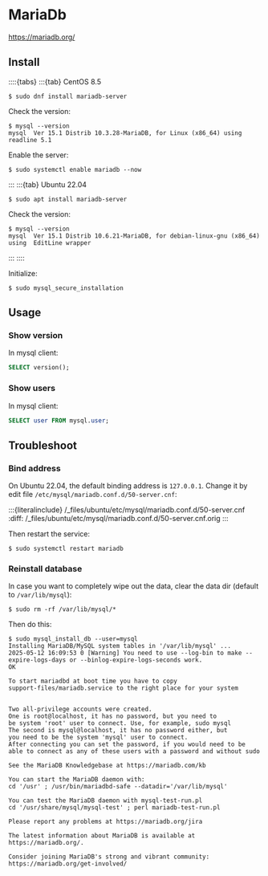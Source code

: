 # MariaDb

<https://mariadb.org/>

## Install

::::{tabs}
:::{tab} CentOS 8.5

```console
$ sudo dnf install mariadb-server
```

Check the version:

```console
$ mysql --version
mysql  Ver 15.1 Distrib 10.3.28-MariaDB, for Linux (x86_64) using readline 5.1
```

Enable the server:

```console
$ sudo systemctl enable mariadb --now
```

:::
:::{tab} Ubuntu 22.04

```console
$ sudo apt install mariadb-server
```

Check the version:

```console
$ mysql --version
mysql  Ver 15.1 Distrib 10.6.21-MariaDB, for debian-linux-gnu (x86_64) using  EditLine wrapper
```

:::
::::

Initialize:

```console
$ sudo mysql_secure_installation
```

## Usage

### Show version

In mysql client:

```sql
SELECT version();
```

### Show users

In mysql client:

```sql
SELECT user FROM mysql.user;
```

## Troubleshoot

### Bind address

On Ubuntu 22.04, the default binding address is `127.0.0.1`. Change it by edit file `/etc/mysql/mariadb.conf.d/50-server.cnf`:

:::{literalinclude} /_files/ubuntu/etc/mysql/mariadb.conf.d/50-server.cnf
:diff: /_files/ubuntu/etc/mysql/mariadb.conf.d/50-server.cnf.orig
:::

Then restart the service:

```console
$ sudo systemctl restart mariadb
```

### Reinstall database

In case you want to completely wipe out the data, clear the data dir (default to `/var/lib/mysql`):

```console
$ sudo rm -rf /var/lib/mysql/*
```

Then do this:

```console
$ sudo mysql_install_db --user=mysql
Installing MariaDB/MySQL system tables in '/var/lib/mysql' ...
2025-05-12 16:09:53 0 [Warning] You need to use --log-bin to make --expire-logs-days or --binlog-expire-logs-seconds work.
OK

To start mariadbd at boot time you have to copy
support-files/mariadb.service to the right place for your system


Two all-privilege accounts were created.
One is root@localhost, it has no password, but you need to
be system 'root' user to connect. Use, for example, sudo mysql
The second is mysql@localhost, it has no password either, but
you need to be the system 'mysql' user to connect.
After connecting you can set the password, if you would need to be
able to connect as any of these users with a password and without sudo

See the MariaDB Knowledgebase at https://mariadb.com/kb

You can start the MariaDB daemon with:
cd '/usr' ; /usr/bin/mariadbd-safe --datadir='/var/lib/mysql'

You can test the MariaDB daemon with mysql-test-run.pl
cd '/usr/share/mysql/mysql-test' ; perl mariadb-test-run.pl

Please report any problems at https://mariadb.org/jira

The latest information about MariaDB is available at https://mariadb.org/.

Consider joining MariaDB's strong and vibrant community:
https://mariadb.org/get-involved/
```
